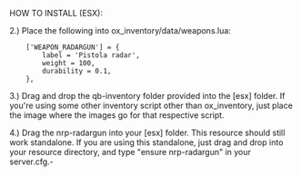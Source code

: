 HOW TO INSTALL (ESX):

2.) Place the following into ox_inventory/data/weapons.lua:

		['WEAPON_RADARGUN'] = {
			label = 'Pistola radar',
			weight = 100,
			durability = 0.1,
		},

3.) Drag and drop the qb-inventory folder provided into the [esx] folder. If you're using some other inventory script other than ox_inventory, just place the image where the images go for that respective script.

4.) Drag the nrp-radargun into your [esx] folder. This resource should still work standalone. If you are using this standalone, just drag and drop into your resource directory, and type "ensure nrp-radargun" in your server.cfg.-